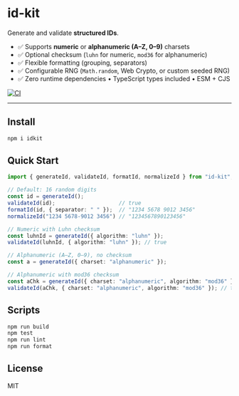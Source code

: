 # id-kit

Generate and validate **structured IDs**.
- ✅ Supports **numeric** or **alphanumeric (A–Z, 0–9)** charsets
- ✅ Optional checksum (`luhn` for numeric, `mod36` for alphanumeric)
- ✅ Flexible formatting (grouping, separators)
- ✅ Configurable RNG (`Math.random`, Web Crypto, or custom seeded RNG)
- ✅ Zero runtime dependencies • TypeScript types included • ESM + CJS

[![CI](https://github.com/SteveFosterUK/id-kit/actions/workflows/ci.yml/badge.svg)](https://github.com/SteveFosterUK/id-kit/actions)

---

## Install

```bash
npm i idkit
```

## Quick Start

```ts
import { generateId, validateId, formatId, normalizeId } from "id-kit";

// Default: 16 random digits
const id = generateId();
validateId(id);                    // true
formatId(id, { separator: " " });  // "1234 5678 9012 3456"
normalizeId("1234 5678-9012 3456") // "1234567890123456"

// Numeric with Luhn checksum
const luhnId = generateId({ algorithm: "luhn" });
validateId(luhnId, { algorithm: "luhn" }); // true

// Alphanumeric (A–Z, 0–9), no checksum
const a = generateId({ charset: "alphanumeric" });

// Alphanumeric with mod36 checksum
const aChk = generateId({ charset: "alphanumeric", algorithm: "mod36" });
validateId(aChk, { charset: "alphanumeric", algorithm: "mod36" }); // true
```

## Scripts

```bash
npm run build
npm test
npm run lint
npm run format
```

## License

MIT
